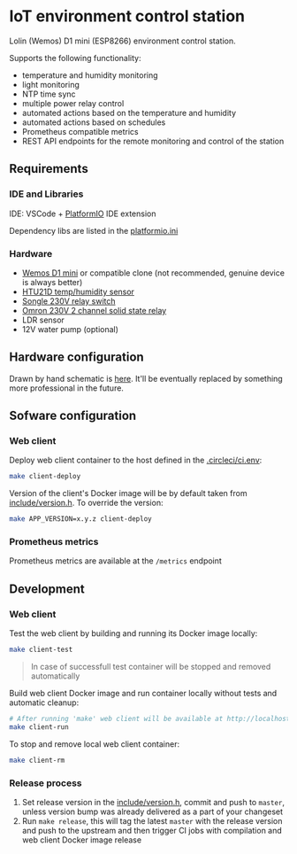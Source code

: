 IoT environment control station
===============================

Lolin (Wemos) D1 mini (ESP8266) environment control station.

Supports the following functionality:
- temperature and humidity monitoring
- light monitoring
- NTP time sync
- multiple power relay control
- automated actions based on the temperature and humidity
- automated actions based on schedules
- Prometheus compatible metrics
- REST API endpoints for the remote monitoring and control of the station

Requirements
------------

### IDE and Libraries

IDE: VSCode + [PlatformIO](http://platformio.org) IDE extension

Dependency libs are listed in the [platformio.ini](platformio.ini)

### Hardware

- [Wemos D1 mini](https://wiki.wemos.cc/products:d1:d1_mini) or compatible clone (not recommended, genuine device is always better)
- [HTU21D temp/humidity sensor](https://www.te.com/usa-en/product-CAT-HSC0004.html)
- [Songle 230V relay switch](http://www.circuitbasics.com/wp-content/uploads/2015/11/5V-Relay-Pinout1.png)
- [Omron 230V 2 channel solid state relay](https://hobbycomponents.com/2362-thickbox_default/5v-2-channel-240v-ac-solid-state-relay.jpg)
- LDR sensor
- 12V water pump (optional)

Hardware configuration
----------------------

Drawn by hand schematic is [here](resources/arduino-grower-schematic-by-hand.jpg). It'll be eventually replaced by something more professional in the future.

Sofware configuration
---------------------

### Web client

Deploy web client container to the host defined in the [.circleci/ci.env](.circleci/ci.env):
```bash
make client-deploy
```

Version of the client's Docker image will be by default taken from [include/version.h](include/version.h). To override the version:
```bash
make APP_VERSION=x.y.z client-deploy
```

### Prometheus metrics

Prometheus metrics are available at the `/metrics` endpoint

Development
-----------

### Web client

Test the web client by building and running its Docker image locally:
```bash
make client-test
```

> In case of successfull test container will be stopped and removed automatically

Build web client Docker image and run container locally without tests and automatic cleanup:
```bash
# After running 'make' web client will be available at http://localhost:8080
make client-run
```

To stop and remove local web client container:
```bash
make client-rm
```

### Release process

1. Set release version in the [include/version.h](include/version.h), commit and push to `master`, unless version bump was already delivered as a part of your changeset
2. Run `make release`, this will tag the latest `master` with the release version and push to the upstream and then trigger CI jobs with compilation and web client Docker image release
